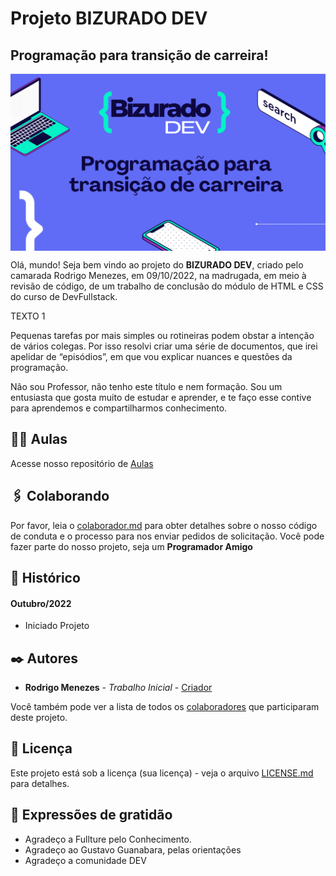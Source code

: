 # Projeto BIZURADO DEV
## Programação para transição de carreira!
<img align="center" src="https://github.com/rodrusantu-dev/Bizurado-Dev/blob/main/imagens/projeto/capa2.svg">

 
Olá, mundo! 
Seja bem vindo ao projeto do **BIZURADO DEV**, criado pelo camarada Rodrigo Menezes, em 09/10/2022, na madrugada, em meio à revisão de código, de um trabalho de conclusão do módulo de HTML e CSS do curso de DevFullstack.

TEXTO 1

Pequenas tarefas por mais simples ou rotineiras podem obstar a intenção de vários colegas. Por isso resolvi criar uma série de documentos, que irei apelidar de “episódios”, em que vou explicar nuances e questões da programação.

Não sou Professor, não tenho este título e nem formação. Sou um entusiasta que gosta muito de estudar e aprender, e te faço esse contive para aprendemos e compartilharmos conhecimento.

## 👨‍💻 Aulas 

Acesse nosso repositório de [Aulas](https://github.com/rodrusantu-dev/Bizurado-Dev/blob/main/aulas.md)

## 🖇️ Colaborando

Por favor, leia o [colaborador.md](https://github.com/rodrusantu-dev/Bizurado-Dev/blob/main/colaborador.md) para obter detalhes sobre o nosso código de conduta e o processo para nos enviar pedidos de solicitação. Você pode fazer parte do nosso projeto, seja um **Programador Amigo**

## 📌 Histórico

#### Outubro/2022
* Iniciado Projeto

## ✒️ Autores

* **Rodrigo Menezes** - *Trabalho Inicial* - [Criador](https://github.com/rodrusantu-dev)

Você também pode ver a lista de todos os [colaboradores](https://github.com/rodrusantu-dev/Bizurado-Dev/blob/main/colaborador.md) que participaram deste projeto.

## 📄 Licença

Este projeto está sob a licença (sua licença) - veja o arquivo [LICENSE.md](https://github.com/rodrusantu-dev/Bizurado-Dev/blob/main/LICENSE) para detalhes.

## 🎁 Expressões de gratidão

* Agradeço a Fullture pelo Conhecimento.
* Agradeço ao Gustavo Guanabara, pelas orientações
* Agradeço a comunidade DEV
